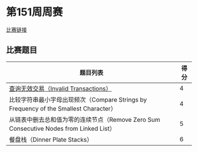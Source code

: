 # 第151周周赛

[比赛链接](https://leetcode-cn.com/contest/weekly-contest-151)

## 比赛题目

|题目列表|得分|
|-|-|
|[查询无效交易（Invalid Transactions）](./invalid_transactions.md)|4|
|比较字符串最小字母出现频次（Compare Strings by Frequency of the Smallest Character）|4|
|从链表中删去总和值为零的连续节点（Remove Zero Sum Consecutive Nodes from Linked List）|5|
|餐盘栈（Dinner Plate Stacks）|6|
